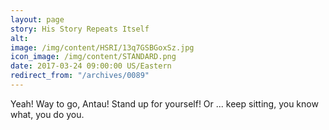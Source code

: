 ```yaml
---
layout: page
story: His Story Repeats Itself
alt:
image: /img/content/HSRI/13q7GSBGoxSz.jpg
icon_image: /img/content/STANDARD.png
date: 2017-03-24 09:00:00 US/Eastern
redirect_from: "/archives/0089"
---
```

Yeah! Way to go, Antau! Stand up for yourself! Or ... keep sitting, you know what, you do you.
